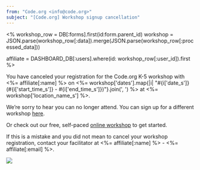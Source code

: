 ```yaml
---
from: "Code.org <info@code.org>"
subject: "[Code.org] Workshop signup cancellation"
---
```


<%
  workshop_row = DB[:forms].first(id:form.parent_id)
  workshop = JSON.parse(workshop_row[:data]).merge(JSON.parse(workshop_row[:processed_data]))

  affiliate = DASHBOARD_DB[:users].where(id: workshop_row[:user_id]).first
%>

You have canceled your registration for the Code.org K-5 workshop with <%= affiliate[:name] %> on <%= workshop['dates'].map{|i| "#{i['date_s']} (#{i['start_time_s']} - #{i['end_time_s']})"}.join(', ') %> at <%= workshop['location_name_s'] %>.

We’re sorry to hear you can no longer attend. You can sign up for a different workshop [here](http://<%=CDO.canonical_hostname('code.org')%>/professional-development-workshops).

Or check out our free, self-paced [online workshop](https://code.org/educate/professional-development-online) to get started.

If this is a mistake and you did not mean to cancel your workshop registration, contact your facilitator at <%= affiliate[:name] %> - <%= affiliate[:email] %>.

![](<%= tracking_pixel %>)
